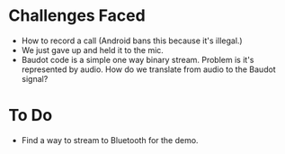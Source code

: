 # Challenges Faced

* How to record a call (Android bans this because it's illegal.)
 * We just gave up and held it to the mic.
* Baudot code is a simple one way binary stream. Problem is it's represented by audio. How do we translate from audio to the Baudot signal?

# To Do

* Find a way to stream to Bluetooth for the demo.
